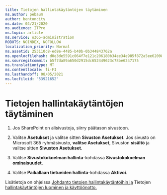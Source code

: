 ```yaml
---
title: Tietojen hallintakäytäntöjen täytäminen
ms.author: pebaum
author: bentoncity
ms.date: 04/21/2020
ms.audience: ITPro
ms.topic: article
ms.service: o365-administration
ROBOTS: NOINDEX, NOFOLLOW
localization_priority: Normal
ms.assetid: 253110c8-ed8e-4485-b40b-0b344843762a
ms.openlocfilehash: d0e3de5591c064f7e121c206180b34ee34e985f872a5ee6209889ecad6eaa32c
ms.sourcegitcommit: b5f7da89a650d2915dc652449623c78be6247175
ms.translationtype: MT
ms.contentlocale: fi-FI
ms.lasthandoff: 08/05/2021
ms.locfileid: "53921652"
---
```

# <a name="set-up-information-management-policies"></a>Tietojen hallintakäytäntöjen täytäminen

1. Jos SharePoint on alisivustoja, siirry päätason sivustoon.
    
2. Valitse **Asetukset** ja valitse sitten **Sivuston Asetukset**. Jos sivusto on Microsoft 365 ryhmäsivusto, **valitse Asetukset**, Sivuston **sisältö** ja valitse sitten **Sivuston Asetukset.**
    
3. Valitse **Sivustokokoelman hallinta**-kohdassa **Sivustokokoelman ominaisuudet**.
    
4. Valitse **Paikallaan tietueiden hallinta**-kohdassa **Aktivoi**.
    
Lisätietoja on ohjeissa [Johdanto tietojen hallintakäytäntöihin ja](https://go.microsoft.com/fwlink/?linkid=404239) Tietojen [hallintakäytäntöjen luominen ja käyttöönotto.](https://go.microsoft.com/fwlink/?linkid=2003916)
  

